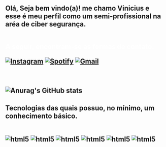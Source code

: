 <h2 class = "titulo">Olá, Seja bem vindo(a)! me chamo Vinicius e esse é meu perfil como um semi-profissional na aréa de ciber segurança.

<br>
<br>

<span style="color: white;">A seguir, encontram-se as formas de contato.</span>

[![Instagram](https://img.shields.io/badge/Instagram-E4405F?style=for-the-badge&logo=instagram&logoColor=white)](https://www.instagram.com/vinni_lp07/)
[![Spotify](https://img.shields.io/badge/Spotify-1ED760?&style=for-the-badge&logo=spotify&logoColor=white)](https://open.spotify.com/user/wa0yvfm0ickvhwc8nm12as5tb?si=c57d08c7c84e48d7)
[![Gmail](https://img.shields.io/badge/Gmail-D14836?style=for-the-badge&logo=gmail&logoColor=white)](https://viniciusluiz8058@gmail.com)

<br>
<div>

![Anurag's GitHub stats](https://github-readme-stats.vercel.app/api?username=Vinicius-Luiz07&show_icons=true&theme=tokyonight)
    <h4 class = "titulo"> Tecnologias das quais possuo, no mínimo, um conhecimento básico.
<br>
<div style = "display: inline_block" class = "retangulo2"></br>
    <img align = "center" alt = "html5" src = "https://img.shields.io/badge/HTML-239120?style=for-the-badge&logo=html5&logoColor=white">
    <img align = "center" alt = "html5" src = "https://img.shields.io/badge/CSS-239120?&style=for-the-badge&logo=css3&logoColor=white">
    <img align = "center" alt = "html5" src = "https://img.shields.io/badge/JavaScript-F7DF1E?style=for-the-badge&logo=javascript&logoColor=black">
    <img align = "center" alt = "html5" src = "https://img.shields.io/badge/Java-ED8B00?style=for-the-badge&logo=openjdk&logoColor=white">
    <img align = "center" alt = "html5" src = "https://img.shields.io/badge/MySQL-00000F?style=for-the-badge&logo=mysql&logoColor=white">
    <img align = "center" alt = "html5" src = "https://img.shields.io/badge/SQLite-07405E?style=for-the-badge&logo=sqlite&logoColor=white">

</div></br>
